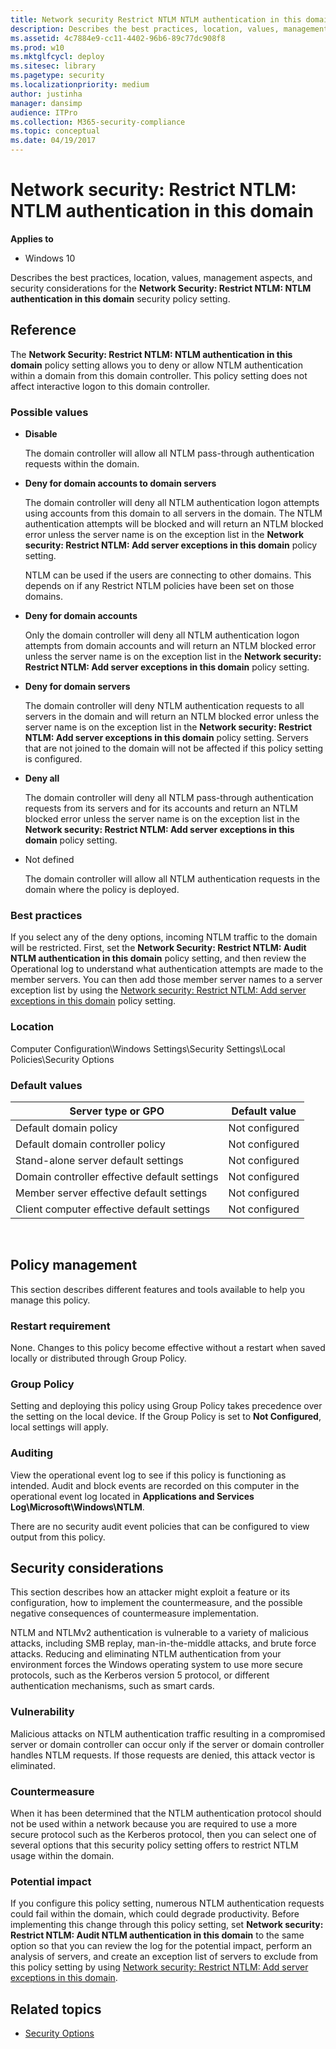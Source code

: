```yaml
---
title: Network security Restrict NTLM NTLM authentication in this domain (Windows 10)
description: Describes the best practices, location, values, management aspects, and security considerations for the Network Security Restrict NTLM NTLM authentication in this domain security policy setting.
ms.assetid: 4c7884e9-cc11-4402-96b6-89c77dc908f8
ms.prod: w10
ms.mktglfcycl: deploy
ms.sitesec: library
ms.pagetype: security
ms.localizationpriority: medium
author: justinha
manager: dansimp
audience: ITPro
ms.collection: M365-security-compliance
ms.topic: conceptual
ms.date: 04/19/2017
---
```


# Network security: Restrict NTLM: NTLM authentication in this domain

**Applies to**
-   Windows 10

Describes the best practices, location, values, management aspects, and security considerations for the **Network Security: Restrict NTLM: NTLM authentication in this domain** security policy setting.

## Reference

The **Network Security: Restrict NTLM: NTLM authentication in this domain** policy setting allows you to deny or allow NTLM authentication within a domain from this domain controller. This policy setting does not affect interactive logon to this domain controller.

### Possible values

-   **Disable**

    The domain controller will allow all NTLM pass-through authentication requests within the domain.

-   **Deny for domain accounts to domain servers**

    The domain controller will deny all NTLM authentication logon attempts using accounts from this domain to all servers in the domain. The NTLM authentication attempts will be blocked and will return an NTLM blocked error unless the server name is on the exception list in the **Network security: Restrict NTLM: Add server exceptions in this domain** policy setting.

    NTLM can be used if the users are connecting to other domains. This depends on if any Restrict NTLM policies have been set on those domains.

-   **Deny for domain accounts**

    Only the domain controller will deny all NTLM authentication logon attempts from domain accounts and will return an NTLM blocked error unless the server name is on the exception list in the **Network security: Restrict NTLM: Add server exceptions in this domain** policy setting.

-   **Deny for domain servers**

    The domain controller will deny NTLM authentication requests to all servers in the domain and will return an NTLM blocked error unless the server name is on the exception list in the **Network security: Restrict NTLM: Add server exceptions in this domain** policy setting. Servers that are not joined to the domain will not be affected if this policy setting is configured.

-   **Deny all**

    The domain controller will deny all NTLM pass-through authentication requests from its servers and for its accounts and return an NTLM blocked error unless the server name is on the exception list in the **Network security: Restrict NTLM: Add server exceptions in this domain** policy setting.

-   Not defined

    The domain controller will allow all NTLM authentication requests in the domain where the policy is deployed.

### Best practices

If you select any of the deny options, incoming NTLM traffic to the domain will be restricted. First, set the **Network Security: Restrict NTLM: Audit NTLM authentication in this domain** policy setting, and then review the Operational log to understand what authentication attempts are made to the member servers. You can then add those member server names to a server exception list by using the [Network security: Restrict NTLM: Add server exceptions in this domain](network-security-restrict-ntlm-add-server-exceptions-in-this-domain.md) policy setting.

### Location

Computer Configuration\\Windows Settings\\Security Settings\\Local Policies\\Security Options

### Default values

| Server type or GPO | Default value |
| - | - |
| Default domain policy| Not configured| 
| Default domain controller policy | Not configured| 
| Stand-alone server default settings | Not configured|
| Domain controller effective default settings | Not configured| 
| Member server effective default settings | Not configured | 
| Client computer effective default settings | Not configured| 
 
## Policy management

This section describes different features and tools available to help you manage this policy.

### Restart requirement

None. Changes to this policy become effective without a restart when saved locally or distributed through Group Policy.

### Group Policy

Setting and deploying this policy using Group Policy takes precedence over the setting on the local device. If the Group Policy is set to **Not Configured**, local settings will apply.

### Auditing

View the operational event log to see if this policy is functioning as intended. Audit and block events are recorded on this computer in the operational event log located in **Applications and Services Log\\Microsoft\\Windows\\NTLM**.

There are no security audit event policies that can be configured to view output from this policy.

## Security considerations

This section describes how an attacker might exploit a feature or its configuration, how to implement the countermeasure, and the possible negative consequences of countermeasure implementation.

NTLM and NTLMv2 authentication is vulnerable to a variety of malicious attacks, including SMB replay, man-in-the-middle attacks, and brute force attacks. Reducing and eliminating NTLM authentication from your environment forces the Windows operating system to use more secure protocols, such as the Kerberos version 5 protocol, or different authentication mechanisms, such as smart cards.

### Vulnerability

Malicious attacks on NTLM authentication traffic resulting in a compromised server or domain controller can occur only if the server or domain controller handles NTLM requests. If those requests are denied, this attack vector is eliminated.

### Countermeasure

When it has been determined that the NTLM authentication protocol should not be used within a network because you are required to use a more secure protocol such as the Kerberos protocol, then you can select one of several options that this security policy setting offers to restrict NTLM usage 
within the domain.

### Potential impact

If you configure this policy setting, numerous NTLM authentication requests could fail within the domain, which could degrade productivity. Before implementing this change through this policy setting, set **Network security: Restrict NTLM: Audit NTLM authentication in this domain** to the same option so that you can review the log for the potential impact, perform an analysis of servers, and create an exception list of servers to exclude from this policy setting by using [Network security: Restrict NTLM: Add server exceptions in this domain](network-security-restrict-ntlm-add-server-exceptions-in-this-domain.md).

## Related topics

- [Security Options](security-options.md)
